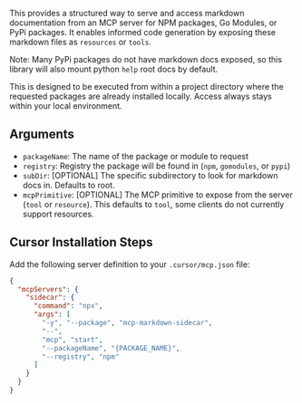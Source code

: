 This provides a structured way to serve and access markdown documentation from an MCP server for NPM packages, Go Modules, or PyPi packages. It enables informed code generation by exposing these markdown files as `resources` or `tools`.

Note: Many PyPi packages do not have markdown docs exposed, so this library will also mount python `help` root docs by default.

This is designed to be executed from within a project directory where the requested packages are already installed locally. Access always stays within your local environment.

## Arguments

- `packageName`: The name of the package or module to request
- `registry`: Registry the package will be found in (`npm`, `gomodules`, or `pypi`)
- `subDir`: [OPTIONAL] The specific subdirectory to look for markdown docs in. Defaults to root.
- `mcpPrimitive`: [OPTIONAL] The MCP primitive to expose from the server (`tool` or `resource`). This defaults to `tool`, some clients do not currently support resources.

## Cursor Installation Steps

Add the following server definition to your `.cursor/mcp.json` file:

```json
{
  "mcpServers": {
    "sidecar": {
      "command": "npx",
      "args": [
        "-y", "--package", "mcp-markdown-sidecar",
        "--",
        "mcp", "start",
        "--packageName", "{PACKAGE_NAME}",
        "--registry", "npm"
      ]
    }
  }
}
```